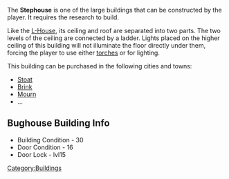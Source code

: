 The **Stephouse** is one of the large buildings that can be constructed
by the player. It requires the [](Large_Building_Shells_(Tech).md) research to build.

Like the [L-House](L-House.md "wikilink"), its ceiling and roof are
separated into two parts. The two levels of the ceiling are connected by
a ladder. Lights placed on the higher ceiling of this building will not
illuminate the floor directly under them, forcing the player to use
either [torches](Torch_Post.md "wikilink") or [](Electrical_Torch_Post.md) for lighting.

This building can be purchased in the following cities and towns:

- [Stoat](Stoat.md "wikilink")
- [Brink](Brink.md "wikilink")
- [Mourn](Mourn.md "wikilink")
- ...

## Bughouse Building Info

- Building Condition - 30
- Door Condition - 16
- Door Lock - lvl15

[Category:Buildings](Category:Buildings "wikilink")